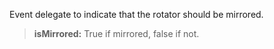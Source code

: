             
Event delegate to indicate that the rotator should be mirrored.
            
> **isMirrored:** True if mirrored, false if not.

        

